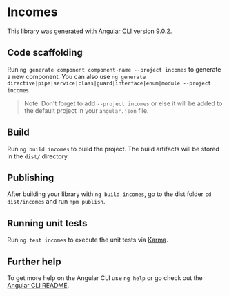 # Incomes

This library was generated with [Angular CLI](https://github.com/angular/angular-cli) version 9.0.2.

## Code scaffolding

Run `ng generate component component-name --project incomes` to generate a new component. You can also use `ng generate directive|pipe|service|class|guard|interface|enum|module --project incomes`.
> Note: Don't forget to add `--project incomes` or else it will be added to the default project in your `angular.json` file. 

## Build

Run `ng build incomes` to build the project. The build artifacts will be stored in the `dist/` directory.

## Publishing

After building your library with `ng build incomes`, go to the dist folder `cd dist/incomes` and run `npm publish`.

## Running unit tests

Run `ng test incomes` to execute the unit tests via [Karma](https://karma-runner.github.io).

## Further help

To get more help on the Angular CLI use `ng help` or go check out the [Angular CLI README](https://github.com/angular/angular-cli/blob/master/README.md).
